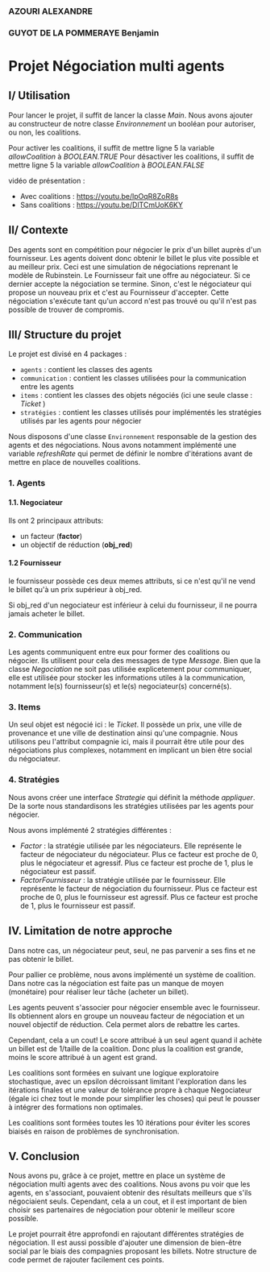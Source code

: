 ### AZOURI ALEXANDRE
### GUYOT DE LA POMMERAYE Benjamin
# Projet Négociation multi agents

## I/ Utilisation

Pour lancer le projet, il suffit de lancer la classe *Main*.
Nous avons ajouter au constructeur de notre classe *Environnement* un booléan pour autoriser, ou non, les coalitions.

Pour activer les coalitions, il suffit de mettre ligne 5 la variable *allowCoalition* à *BOOLEAN.TRUE*
Pour désactiver les coalitions, il suffit de mettre ligne 5 la variable *allowCoalition* à *BOOLEAN.FALSE*

vidéo de présentation : 
- Avec coalitions : https://youtu.be/lpOqR8ZoR8s
- Sans coalitions : https://youtu.be/DlTCmUoK6KY

## II/ Contexte 
Des agents sont en compétition pour négocier le prix d'un billet auprès d'un fournisseur.
Les agents doivent donc obtenir le billet le plus vite possible et au meilleur prix.
Ceci est une simulation de négociations  reprenant le modèle de Rubinstein. Le Fournisseur fait une offre au négociateur. Si ce dernier accepte la négociation se termine. Sinon, c'est le négociateur qui propose un nouveau prix et c'est au Fournisseur d'accepter. Cette négociation s'exécute tant qu'un accord n'est pas trouvé ou qu'il n'est pas possible de trouver de compromis.

## III/ Structure du projet
Le projet est divisé en 4 packages : 
- `agents` : contient les classes des agents
- `communication` : contient les classes utilisées pour la communication entre les agents
- `items` : contient les classes des objets négociés (ici une seule classe : *Ticket* )
- `stratégies` : contient les classes utilisés pour implémentés les stratégies utilisés par les agents pour négocier

Nous disposons d'une classe `Environnement` responsable de la gestion des agents et des négociations.
Nous avons notamment implémenté une variable *refreshRate* qui permet de définir le nombre d'itérations avant de mettre en place de nouvelles coalitions.


###  1. Agents
#### 1.1. Negociateur
Ils ont 2 principaux attributs:
- un facteur (**factor**)
- un objectif de réduction (**obj_red**)
#### 1.2 Fournisseur
le fournisseur possède ces deux memes attributs, si ce n'est qu'il ne vend le billet qu'à un prix supérieur à
obj_red.


Si obj_red d'un negociateur est inférieur à celui du fournisseur, il ne pourra jamais acheter le billet.

### 2. Communication
Les agents communiquent entre eux pour former des coalitions ou négocier. Ils utilisent pour cela des messages de type *Message*.
Bien que la classe *Negociation* ne soit pas utilisée explicetement pour communiquer, elle est utilisée pour stocker les informations utiles à la communication, notamment le(s) fournisseur(s) et le(s) negociateur(s) concerné(s).



### 3. Items
Un seul objet est négocié ici : le *Ticket*. Il possède un prix, une ville de provenance et une ville de destination ainsi qu'une compagnie.
Nous utilisons peu l'attribut compagnie ici, mais il pourrait être utile pour des négociations plus complexes, notamment en implicant un bien être social du négociateur.

### 4. Stratégies
Nous avons créer une interface *Strategie* qui définit la méthode *appliquer*.
De la sorte nous standardisons les stratégies utilisées par les agents pour négocier.

Nous avons implémenté 2 stratégies différentes :
- *Factor* : la stratégie utilisée par les négociateurs. Elle représente le facteur de négociateur du négociateur. Plus ce facteur est proche de 0, plus le négociateur et agressif. Plus ce facteur est proche de 1, plus le négociateur est passif.
- *FactorFournisseur* : la stratégie utilisée par le fournisseur. Elle représente le facteur de négociation du fournisseur. Plus ce facteur est proche de 0, plus le fournisseur est agressif. Plus ce facteur est proche de 1, plus le fournisseur est passif.


## IV. Limitation de notre approche

Dans notre cas, un négociateur peut, seul, ne pas parvenir a ses fins et ne pas obtenir le billet.

Pour pallier ce problème, nous avons implémenté un système de coalition. 
Dans notre cas la négociation est faite pas un manque de moyen (monétaire) pour réaliser leur tâche (acheter un billet).

Les agents peuvent s'associer pour négocier ensemble avec le fournisseur. Ils obtiennent 
alors en groupe un nouveau facteur de négociation et un nouvel objectif de réduction. Cela permet alors de rebattre
les cartes.

Cependant, cela a un cout! Le score attribué à un seul agent quand il achète un billet est de 1/taille de la coalition.
Donc plus la coalition est grande, moins le score attribué à un agent est grand.

Les coalitions sont formées en suivant une logique exploratoire stochastique, avec un epsilon décroissant limitant 
l'exploration dans les itérations finales et une valeur de tolérance propre à chaque Negociateur 
(égale ici chez tout le monde pour simplifier les choses)
qui peut le pousser à intégrer des formations non optimales.

Les coalitions sont formées toutes les 10 itérations pour éviter les scores biaisés en raison de problèmes de synchronisation.

## V. Conclusion
Nous avons pu, grâce à ce projet, mettre en place un système de négociation multi agents avec des coalitions.
Nous avons pu voir que les agents, en s'associant, pouvaient obtenir des résultats meilleurs que s'ils négociaient seuls.
Cependant, cela a un cout, et il est important de bien choisir ses partenaires de négociation pour obtenir le meilleur score possible.

Le projet pourrait être approfondi en rajoutant différentes stratégies de négociation. Il est aussi possible d'ajouter une dimension de bien-être social par le biais des compagnies proposant les billets.
Notre structure de code permet de rajouter facilement ces points.
